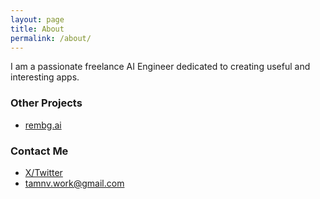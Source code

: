 ```yaml
---
layout: page
title: About
permalink: /about/
---
```


I am a passionate freelance AI Engineer dedicated to creating useful and interesting apps.

### Other Projects
- [rembg.ai](https://rembg.ai)

### Contact Me
- [X/Twitter](https://twitter.com/tamnvvn)
- [tamnv.work@gmail.com](tamnv.work@gmail.com)
